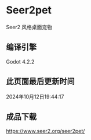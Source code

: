 # Seer2pet
Seer2 风格桌面宠物

## 编译引擎
Godot 4.2.2

## 此页面最后更新时间 
2024年10月12日19:44:17

## 成品下载
https://www.seer2.org/seer2pet/